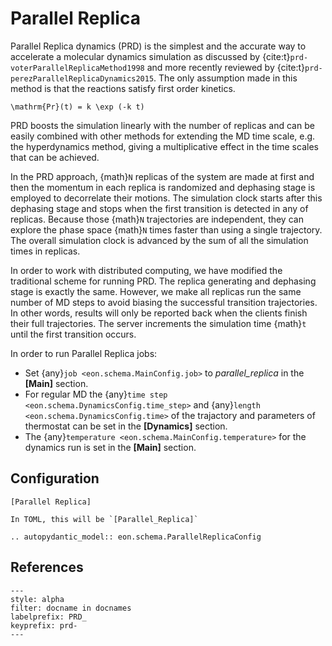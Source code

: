 # Parallel Replica

Parallel Replica dynamics (PRD) is the simplest and the accurate way to
accelerate a molecular dynamics simulation as discussed by
{cite:t}`prd-voterParallelReplicaMethod1998` and more recently reviewed by
{cite:t}`prd-perezParallelReplicaDynamics2015`. The only assumption made in this
method is that the reactions satisfy first order kinetics.

```{math}
\mathrm{Pr}(t) = k \exp (-k t)
```

PRD boosts the simulation linearly with the number of replicas and can be easily
combined with other methods for extending the MD time scale, e.g.  the
hyperdynamics method, giving a multiplicative effect in the time scales that can
be achieved.

In the PRD approach, {math}`N` replicas of the system are made at first and then the
momentum in each replica is randomized and dephasing stage is employed to
decorrelate their motions. The simulation clock starts after this dephasing
stage and stops when the first transition is detected in any of replicas.
Because those {math}`N` trajectories are independent, they can explore the phase space {math}`N`
times faster than using a single trajectory. The overall simulation clock is
advanced by the sum of all the simulation times in replicas.

In order to work with distributed computing, we have modified the traditional
scheme for running PRD. The replica generating and dephasing stage is exactly
the same.  However, we make all replicas run the same number of MD steps to
avoid biasing the successful transition trajectories. In other words, results
will only be reported back when the clients finish their full trajectories. The
server increments the simulation time {math}`t` until the first transition
occurs.

In order to run Parallel Replica jobs:
- Set {any}`job <eon.schema.MainConfig.job>` to *parallel_replica* in the
**[Main]** section.
- For regular MD the {any}`time step <eon.schema.DynamicsConfig.time_step>` and
{any}`length <eon.schema.DynamicsConfig.time>` of the trajactory and parameters
of thermostat can be set in the **[Dynamics]** section.
- The {any}`temperature <eon.schema.MainConfig.temperature>` for the dynamics
  run is set in the **[Main]** section.

## Configuration

```{code-block} ini
[Parallel Replica]
```

```{versionchanged} 2.1_TBA
In TOML, this will be `[Parallel_Replica]`
```


```{eval-rst}
.. autopydantic_model:: eon.schema.ParallelReplicaConfig
```

## References

```{bibliography}
---
style: alpha
filter: docname in docnames
labelprefix: PRD_
keyprefix: prd-
---
```
